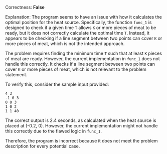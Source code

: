 Correctness: **False**

Explanation: The program seems to have an issue with how it calculates the optimal position for the heat source. Specifically, the function `func_1` is designed to check if a given time `T` allows `K` or more pieces of meat to be ready, but it does not correctly calculate the optimal time `T`. Instead, it appears to be checking if a line segment between two points can cover `K` or more pieces of meat, which is not the intended approach.

The problem requires finding the minimum time `T` such that at least `K` pieces of meat are ready. However, the current implementation in `func_1` does not handle this correctly. It checks if a line segment between two points can cover `K` or more pieces of meat, which is not relevant to the problem statement.

To verify this, consider the sample input provided:
```
4 3
-1 0 3
0 0 3
1 0 2
1 1 40
```

The correct output is 2.4 seconds, as calculated when the heat source is placed at (-0.2, 0). However, the current implementation might not handle this correctly due to the flawed logic in `func_1`.

Therefore, the program is incorrect because it does not meet the problem description for every potential case.